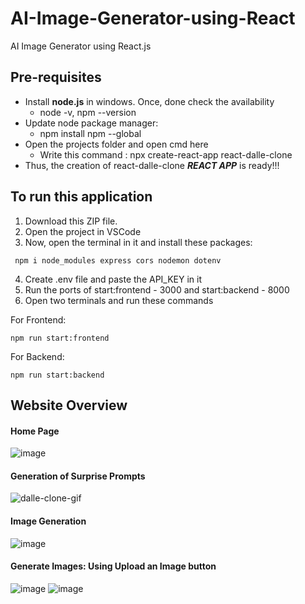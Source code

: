 # AI-Image-Generator-using-React
AI Image Generator using React.js

## Pre-requisites
- Install **node.js** in windows. Once, done check the availability
  - node -v, npm --version
- Update node package manager:
  - npm install npm --global
- Open the projects folder and open cmd here
  - Write this command : npx create-react-app react-dalle-clone
- Thus, the creation of react-dalle-clone _**REACT APP**_ is ready!!!

## To run this application
1. Download this ZIP file.
2. Open the project in VSCode
3. Now, open the terminal in it and install these packages: 
```
 npm i node_modules express cors nodemon dotenv
```
4. Create .env file and paste the API_KEY in it
5. Run the ports of start:frontend - 3000 and start:backend - 8000
6. Open two terminals and run these commands

For Frontend:
  ```
  npm run start:frontend
  ```
For Backend:
  ```
  npm run start:backend
  ```

## Website Overview
#### Home Page
![image](https://github.com/Kowshik-407/AI-Image-Generator-using-React/assets/66817358/8fb3feb3-1c18-489f-99ed-d50f8335f2e8)

#### Generation of Surprise Prompts
![dalle-clone-gif](https://github.com/Kowshik-407/AI-Image-Generator-using-React/assets/66817358/7a666daf-b24e-49fb-94f6-7c08d128cbd4)

#### Image Generation
![image](https://github.com/Kowshik-407/AI-Image-Generator-using-React/assets/66817358/a456bbba-dd4f-4fb4-aa5d-ecb6dd1b3304)


#### Generate Images: Using Upload an Image button
![image](https://github.com/Kowshik-407/AI-Image-Generator-using-React/assets/66817358/6833db26-17ab-46ef-b27b-24efa5781b14)
![image](https://github.com/Kowshik-407/AI-Image-Generator-using-React/assets/66817358/222bf353-12b8-490a-9b87-98dc540cf61d)
